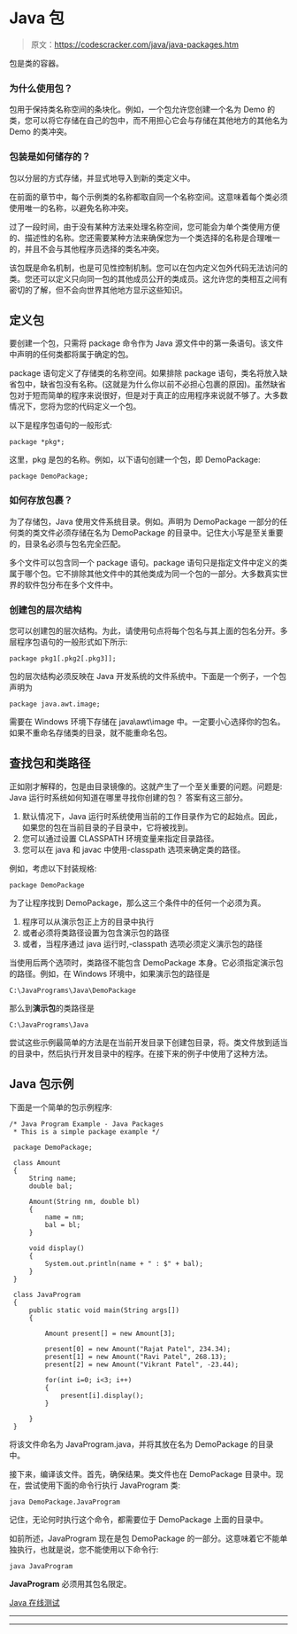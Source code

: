 # Java 包

> 原文：<https://codescracker.com/java/java-packages.htm>

包是类的容器。

### 为什么使用包？

包用于保持类名称空间的条块化。例如，一个包允许您创建一个名为 Demo 的类，您可以将它存储在自己的包中，而不用担心它会与存储在其他地方的其他名为 Demo 的类冲突。

### 包装是如何储存的？

包以分层的方式存储，并显式地导入到新的类定义中。

在前面的章节中，每个示例类的名称都取自同一个名称空间。这意味着每个类必须使用唯一的名称，以避免名称冲突。

过了一段时间，由于没有某种方法来处理名称空间，您可能会为单个类使用方便的、描述性的名称。您还需要某种方法来确保您为一个类选择的名称是合理唯一的，并且不会与其他程序员选择的类名冲突。

该包既是命名机制，也是可见性控制机制。您可以在包内定义包外代码无法访问的类。您还可以定义只向同一包的其他成员公开的类成员。这允许您的类相互之间有密切的了解，但不会向世界其他地方显示这些知识。

## 定义包

要创建一个包，只需将 package 命令作为 Java 源文件中的第一条语句。该文件中声明的任何类都将属于确定的包。

package 语句定义了存储类的名称空间。如果排除 package 语句，类名将放入缺省包中，缺省包没有名称。(这就是为什么你以前不必担心包裹的原因)。虽然缺省包对于短而简单的程序来说很好，但是对于真正的应用程序来说就不够了。大多数情况下，您将为您的代码定义一个包。

以下是程序包语句的一般形式:

```
package *pkg*;
```

这里，pkg 是包的名称。例如，以下语句创建一个包，即 DemoPackage:

```
package DemoPackage;
```

### 如何存放包裹？

为了存储包，Java 使用文件系统目录。例如。声明为 DemoPackage 一部分的任何类的类文件必须存储在名为 DemoPackage 的目录中。记住大小写是至关重要的，目录名必须与包名完全匹配。

多个文件可以包含同一个 package 语句。package 语句只是指定文件中定义的类属于哪个包。它不排除其他文件中的其他类成为同一个包的一部分。大多数真实世界的软件包分布在多个文件中。

### 创建包的层次结构

您可以创建包的层次结构。为此，请使用句点将每个包名与其上面的包名分开。多层程序包语句的一般形式如下所示:

```
package pkg1[.pkg2[.pkg3]];
```

包的层次结构必须反映在 Java 开发系统的文件系统中。下面是一个例子，一个包声明为

```
package java.awt.image;
```

需要在 Windows 环境下存储在 java\awt\image 中。一定要小心选择你的包名。如果不重命名存储类的目录，就不能重命名包。

## 查找包和类路径

正如刚才解释的，包是由目录镜像的。这就产生了一个至关重要的问题。问题是:
Java 运行时系统如何知道在哪里寻找你创建的包？
答案有这三部分。

1.  默认情况下，Java 运行时系统使用当前的工作目录作为它的起始点。因此，如果您的包在当前目录的子目录中，它将被找到。
2.  您可以通过设置 CLASSPATH 环境变量来指定目录路径。
3.  您可以在 java 和 javac 中使用-classpath 选项来确定类的路径。

例如，考虑以下封装规格:

```
package DemoPackage
```

为了让程序找到 DemoPackage，那么这三个条件中的任何一个必须为真。

1.  程序可以从演示包正上方的目录中执行
2.  或者必须将类路径设置为包含演示包的路径
3.  或者，当程序通过 java 运行时,-classpath 选项必须定义演示包的路径

当使用后两个选项时，类路径不能包含 DemoPackage 本身。它必须指定演示包的路径。例如，在 Windows 环境中，如果演示包的路径是

```
C:\JavaPrograms\Java\DemoPackage
```

那么到**演示包**的类路径是

```
C:\JavaPrograms\Java
```

尝试这些示例最简单的方法是在当前开发目录下创建包目录，将。类文件放到适当的目录中，然后执行开发目录中的程序。在接下来的例子中使用了这种方法。

## Java 包示例

下面是一个简单的包示例程序:

```
/* Java Program Example - Java Packages
 * This is a simple package example */

 package DemoPackage;

 class Amount
 {
     String name;
     double bal;

     Amount(String nm, double bl)
     {
         name = nm;
         bal = bl;
     }

     void display()
     {
         System.out.println(name + " : $" + bal);
     }
 }

 class JavaProgram
 {
     public static void main(String args[])
     {

         Amount present[] = new Amount[3];

         present[0] = new Amount("Rajat Patel", 234.34);
         present[1] = new Amount("Ravi Patel", 268.13);
         present[2] = new Amount("Vikrant Patel", -23.44);

         for(int i=0; i<3; i++)
         {
             present[i].display();
         }

     }
 }
```

将该文件命名为 JavaProgram.java，并将其放在名为 DemoPackage 的目录中。

接下来，编译该文件。首先，确保结果。类文件也在 DemoPackage 目录中。现在，尝试使用下面的命令行执行 JavaProgram 类:

```
java DemoPackage.JavaProgram
```

记住，无论何时执行这个命令，都需要位于 DemoPackage 上面的目录中。

如前所述，JavaProgram 现在是包 DemoPackage 的一部分。这意味着它不能单独执行，也就是说，您不能使用以下命令行:

```
java JavaProgram
```

**JavaProgram** 必须用其包名限定。

[Java 在线测试](/exam/showtest.php?subid=1)

* * *

* * *